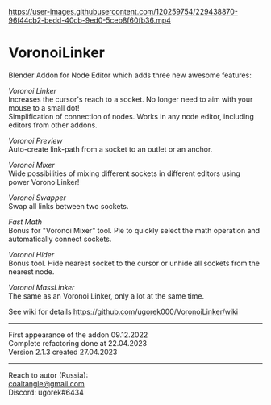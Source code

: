 https://user-images.githubusercontent.com/120259754/229438870-96f44cb2-bedd-40cb-9ed0-5ceb8f60fb36.mp4

# VoronoiLinker
Blender Addon for Node Editor which adds three new awesome features:


*Voronoi Linker*  
Increases the cursor's reach to a socket. No longer need to aim with your mouse to a small dot!  
Simplification of connection of nodes. Works in any node editor, including editors from other addons.  

*Voronoi Preview*  
Auto-create link-path from a socket to an outlet or an anchor.

*Voronoi Mixer*  
Wide possibilities of mixing different sockets in different editors using power VoronoiLinker!

*Voronoi Swapper*  
Swap all links between two sockets.

*Fast Math*  
Bonus for "Voronoi Mixer" tool. Pie to quickly select the math operation and automatically connect sockets.

*Voronoi Hider*  
Bonus tool. Hide nearest socket to the cursor or unhide all sockets from the nearest node.

*Voronoi MassLinker*  
The same as an Voronoi Linker, only a lot at the same time.


See wiki for details https://github.com/ugorek000/VoronoiLinker/wiki

----------------------
First appearance of the addon 09.12.2022  
Complete refactoring done at 22.04.2023  
Version 2.1.3 created 27.04.2023

----------------------
Reach to autor (Russia):  
coaltangle@gmail.com  
Discord: ugorek#6434
